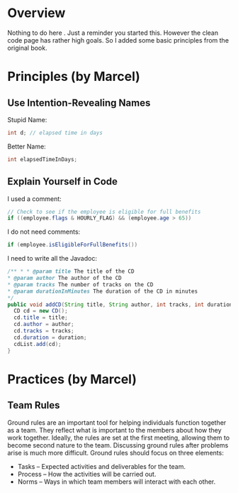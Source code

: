 # Overview
Nothing to do here . Just a reminder you started this. However the clean code page has rather high goals. So I added some basic principles from the original book.

# Principles (by Marcel)

## Use Intention-Revealing Names

Stupid Name:
```java
int d; // elapsed time in days
```

Better Name:
```java
int elapsedTimeInDays;
```

## Explain Yourself in Code
I used a comment:

```java
// Check to see if the employee is eligible for full benefits 
if ((employee.flags & HOURLY_FLAG) && (employee.age > 65))
```

I do not need comments:

```java
if (employee.isEligibleForFullBenefits())
```

I need to write all the Javadoc:

```java
/** * * @param title The title of the CD 
* @param author The author of the CD 
* @param tracks The number of tracks on the CD 
* @param durationInMinutes The duration of the CD in minutes 
*/ 
public void addCD(String title, String author, int tracks, int durationInMinutes) {    
  CD cd = new CD();    
  cd.title = title;    
  cd.author = author;    
  cd.tracks = tracks;    
  cd.duration = duration;    
  cdList.add(cd); 
}
```

# Practices (by Marcel)

## Team Rules
Ground rules are an important tool for helping individuals function together as a team. 
They reflect what is important to the members about how they work together. 
Ideally, the rules are set at the first meeting, allowing them to become second nature to the team. 
Discussing ground rules after problems arise is much more difficult. Ground rules should focus on three elements:

* Tasks – Expected activities and deliverables for the team. 
* Process – How the activities will be carried out. 
* Norms – Ways in which team members will interact with each other.

